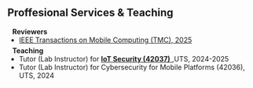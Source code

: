 ## Proffesional Services & Teaching

<h4 style="margin:0 10px 0;">Reviewers</h4>

<ul style="margin:0 0 5px;">
  <li><a href="https://ieeexplore.ieee.org/xpl/RecentIssue.jsp?punumber=7755"><autocolor>IEEE Transactions on Mobile Computing (TMC), 2025</autocolor></a></li>
</li>
</ul>

<h4 style="margin:0 10px 0;">Teaching</h4>

<ul style="margin:0 0 20px;">
  <li>Tutor (Lab Instructor) for <a href="https://coursehandbook.uts.edu.au/subject/2025/42037" target="_blank">
      <strong>IoT Security (42037)</strong>
    </a>,UTS, 2024-2025</li>
  <li>Tutor (Lab Instructor) for Cybersecurity for Mobile Platforms (42036), UTS, 2024</li>
</ul>
